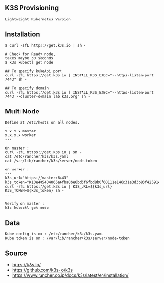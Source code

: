 ## K3S Provisioning

```
Lightweight Kubernetes Version
```

## Installation
```
$ curl -sfL https://get.k3s.io | sh -

# Check for Ready node,
takes maybe 30 seconds
$ k3s kubectl get node

## To specify kubeApi port
curl -sfL https://get.k3s.io | INSTALL_K3S_EXEC="--https-listen-port 7443" sh -

## To specify domain
curl -sfL https://get.k3s.io | INSTALL_K3S_EXEC="--https-listen-port 7443 --cluster-domain lab.k3s.org" sh -
```

## Multi Node
```
Define at /etc/hosts on all nodes.
---
x.x.x.x master
x.x.x.x worker
---

On master : 
curl -sfL https://get.k3s.io | sh -
cat /etc/rancher/k3s/k3s.yaml
cat /var/lib/rancher/k3s/server/node-token

on worker :
---
k3s_url="https://master:6443"
k3s_token="K10e485404065a6fba0be6bd3f6fbd8b0f60111e146c31e3d3b83f42591469d5085::server:2a186f686c0705df046dc16ed501e1c0"
curl -sfL https://get.k3s.io | K3S_URL=${k3s_url} K3S_TOKEN=${k3s_token} sh - 
---

Verify on master :
k3s kubectl get node
```

## Data 
```
Kube config is on : /etc/rancher/k3s/k3s.yaml
Kube token is on : /var/lib/rancher/k3s/server/node-token
```

## Source
- https://k3s.io/
- https://github.com/k3s-io/k3s
- https://www.rancher.co.jp/docs/k3s/latest/en/installation/
